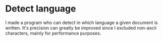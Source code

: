 # Detect language
I made a program who can detect in which language a given document is written. It's precision can greatly be improved since I excluded non-ascii characters, mainly for performance purposes.
